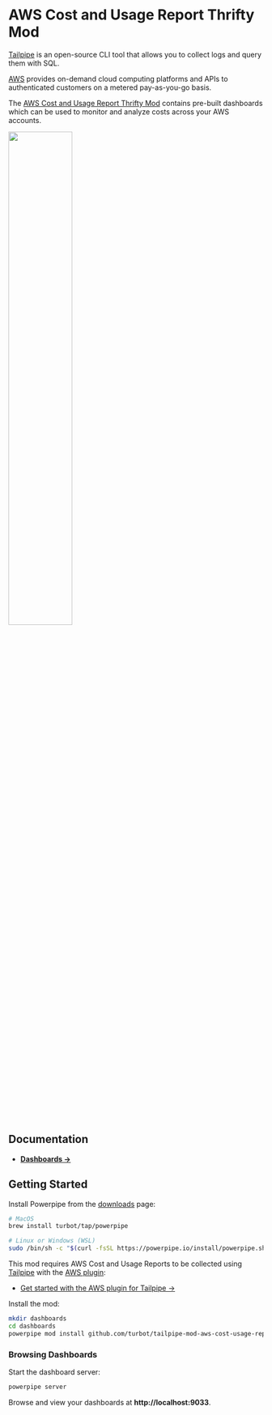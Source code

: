# AWS Cost and Usage Report Thrifty Mod

[Tailpipe](https://tailpipe.io) is an open-source CLI tool that allows you to collect logs and query them with SQL.

[AWS](https://aws.amazon.com/) provides on-demand cloud computing platforms and APIs to authenticated customers on a metered pay-as-you-go basis.

The [AWS Cost and Usage Report Thrifty Mod](https://hub.powerpipe.io/mods/turbot/tailpipe-mod-aws-cost-usage-report-thrifty) contains pre-built dashboards which can be used to monitor and analyze costs across your AWS accounts.

<img src="https://raw.githubusercontent.com/turbot/tailpipe-mod-aws-cost-usage-report-thrifty/main/docs/images/aws_cost_usage_dashboard.png" width="50%" type="thumbnail"/>

## Documentation

- **[Dashboards →](https://hub.powerpipe.io/mods/turbot/tailpipe-mod-aws-cost-usage-report-thrifty/dashboards)**

## Getting Started

Install Powerpipe from the [downloads](https://powerpipe.io/downloads) page:

```sh
# MacOS
brew install turbot/tap/powerpipe
```

```sh
# Linux or Windows (WSL)
sudo /bin/sh -c "$(curl -fsSL https://powerpipe.io/install/powerpipe.sh)"
```

This mod requires AWS Cost and Usage Reports to be collected using [Tailpipe](https://tailpipe.io) with the [AWS plugin](https://hub.tailpipe.io/plugins/turbot/aws):

- [Get started with the AWS plugin for Tailpipe →](https://hub.tailpipe.io/plugins/turbot/aws#getting-started)

Install the mod:

```sh
mkdir dashboards
cd dashboards
powerpipe mod install github.com/turbot/tailpipe-mod-aws-cost-usage-report-thrifty
```

### Browsing Dashboards

Start the dashboard server:

```sh
powerpipe server
```

Browse and view your dashboards at **http://localhost:9033**.
